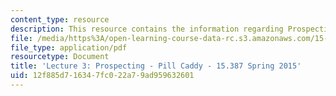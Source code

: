 ```yaml
---
content_type: resource
description: This resource contains the information regarding Prospecting - Pill Caddy.
file: /media/https%3A/open-learning-course-data-rc.s3.amazonaws.com/15-387-entrepreneurial-sales-spring-2015/12f885d716347fc022a79ad959632601_MIT15_387S15_Lecture3.pdf
file_type: application/pdf
resourcetype: Document
title: 'Lecture 3: Prospecting - Pill Caddy - 15.387 Spring 2015'
uid: 12f885d7-1634-7fc0-22a7-9ad959632601
---
```

